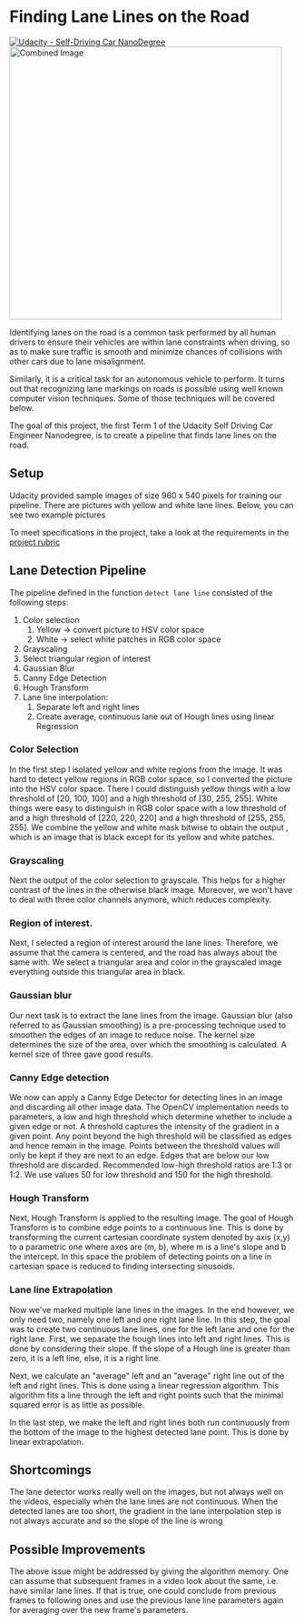 # **Finding Lane Lines on the Road**
[![Udacity - Self-Driving Car NanoDegree](https://s3.amazonaws.com/udacity-sdc/github/shield-carnd.svg)](http://www.udacity.com/drive)
<img src="examples/laneLines_thirdPass.jpg" width="480" alt="Combined Image" />

Identifying lanes on the road is a common task performed by all human drivers to ensure their vehicles are within lane constraints when driving, so as to make sure traffic is smooth and minimize chances of collisions with other cars due to lane misalignment.

Similarly, it is a critical task for an autonomous vehicle to perform. It turns out that recognizing lane markings on roads is possible using well known computer vision techniques. Some of those techniques will be covered below.

The goal of this project, the first Term 1 of the Udacity Self Driving Car Engineer Nanodegree, is to create a pipeline that finds lane lines on the road.

Setup
---

Udacity provided sample images of size 960 x 540 pixels for training our pipeline. There are pictures with yellow and white lane lines. Below, you can see two example pictures


To meet specifications in the project, take a look at the requirements in the [project rubric](https://review.udacity.com/#!/rubrics/322/view)

Lane Detection Pipeline
---
The pipeline defined in the function `detect lane line` consisted of the following steps:
1. Color selection
    1. Yellow -> convert picture to HSV color space
    1. White -> select white patches in RGB color space
1. Grayscaling
1. Select triangular region of interest
1. Gaussian Blur
1. Canny Edge Detection
1. Hough Transform
1. Lane line interpolation:
    1. Separate left and right lines
    1. Create average, continuous lane out of Hough lines using linear Regression

### Color Selection
In the first step I isolated yellow and white regions from the image. It was hard to detect yellow regions in RGB color space, so I converted the picture into the HSV color space. There I could distinguish yellow things with a low threshold of 
[20, 100, 100] and a high threshold of [30, 255, 255]. White things were easy to distinguish in RGB color space with a low threshold of and a high threshold of [220, 220, 220] and a high threshold of [255, 255, 255]. We combine the yellow and white mask bitwise to obtain the output , which is an image that is black except for its yellow and white patches. 

### Grayscaling
Next the output of the color selection to grayscale. This helps for a higher contrast of the lines in the otherwise black image. Moreover, we won't have to deal with three color channels anymore, which reduces complexity.

### Region of interest.
Next, I selected a region of interest around the lane lines. Therefore, we assume that the camera is centered, and the road has always about the same with. We select a triangular area and color in the grayscaled image everything outside this triangular area in black.

### Gaussian blur
Our next task is to extract the lane lines from the image. Gaussian blur (also referred to as Gaussian smoothing) is a pre-processing technique used to smoothen the edges of an image to reduce noise. The kernel size determines the size of the area, over which the smoothing is calculated. A kernel size of three gave good results.

### Canny Edge detection
We now can apply a Canny Edge Detector for detecting lines in an image and discarding all other image data. The OpenCV implementation needs to parameters, a low and high threshold which determine whether to include a given edge or not. A threshold captures the intensity of the gradient in a given point. Any point beyond the high threshold will be classified as edges and hence remain in the image. Points between the threshold values will only be kept if they are next to an edge. Edges that are below our low threshold are discarded. Recommended low-high threshold ratios are 1:3 or 1:2. We use values 50 for low threshold and 150 for the high threshold.

### Hough Transform
Next, Hough Transform is applied to the resulting image. The goal of Hough Transform is to combine edge points to a continuous line. This is done by transforming the current cartesian coordinate system denoted by axis (x,y) to a parametric one where axes are (m, b), where m is a line's slope and b the intercept. In this space the problem of detecting points on a line in cartesian space is reduced to finding intersecting sinusoids.

### Lane line Extrapolation
Now we've marked multiple lane lines in the images. In the end however, we only need two, namely one left and one right lane line. In this step, the goal was to create two continuous lane lines, one for the left lane and one for the right lane. 
First, we separate the hough lines into left and right lines. This is done by considering their slope. If the slope of a Hough line is greater than zero, it is a left line, else, it is a right line.

Next, we calculate an "average" left and an "average" right line out of the left and right lines. This is done using a linear regression algorithm. This algorithm fits a line through the left and right points such that the minimal squared error is as little as possible.

In the last step, we make the left and right lines both run continuously from the bottom of the image to the highest detected lane point. This is done by linear extrapolation.

Shortcomings
---
The lane detector works really well on the images, but not always well on the videos, especially when the lane lines are not continuous. When the detected lanes are too short, the gradient in the lane interpolation step is not always accurate and so the slope of the line is wrong

Possible Improvements
---
The above issue might be addressed by giving the algorithm memory. One can assume that subsequent frames in a video look about the same, i.e. have similar lane lines. If that is true, one could conclude from previous frames to following ones and use the previous lane line parameters again for averaging over the new frame's parameters.
 



